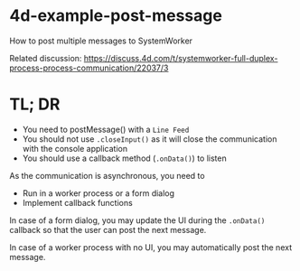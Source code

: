 # 4d-example-post-message
How to post multiple messages to SystemWorker

Related discussion: https://discuss.4d.com/t/systemworker-full-duplex-process-process-communication/22037/3

# TL; DR

* You need to postMessage() with a `Line Feed`
* You should not use `.closeInput()` as it will close the communication with the console application
* You should use a callback method (`.onData()`) to listen

As the communication is asynchronous, you need to 

* Run in a worker process or a form dialog
* Implement callback functions

In case of a form dialog, you may update the UI during the `.onData()` callback so that the user can post the next message.

In case of a worker process with no UI, you may automatically post the next message.
